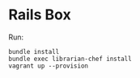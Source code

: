 Rails Box
=========

Run:

    bundle install
    bundle exec librarian-chef install
    vagrant up --provision
